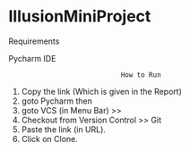 # IllusionMiniProject

Requirements

Pycharm IDE

                                How to Run
            
1. Copy the link (Which is given in the Report)
2. goto Pycharm then 
3. goto VCS (in Menu Bar) >>
4. Checkout from Version Control >> Git
5. Paste the link (in URL).
6. Click on Clone.
